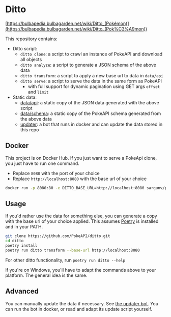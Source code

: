 # Ditto

[https://bulbapedia.bulbagarden.net/wiki/Ditto_(Pokémon)](https://bulbapedia.bulbagarden.net/wiki/Ditto_(Pok%C3%A9mon))

This repository contains:

 - Ditto script:
    - `ditto clone`: a script to crawl an instance of PokeAPI and download all objects
    - `ditto analyze`: a script to generate a JSON schema of the above data
    - `ditto transform`: a script to apply a new base url to data in `data/api` 
    - `ditto serve`: a script to serve the data in the same form as PokeAPI
       - with full support for dynamic pagination using GET args `offset` and `limit`
 - Static data:
    - [data/api](data/api): a static copy of the JSON data generated with the above script
    - [data/schema](data/schema): a static copy of the PokeAPI schema generated from the above data
    - [updater](updater): a bot that runs in docker and can update the data stored in this repo

## Docker

This project is on Docker Hub. If you just want to serve a PokeApi clone, you
just have to run one command.

 - Replace `8080` with the port of your choice
 - Replace `http://localhost:8080` with the base url of your choice

``` bash
docker run -p 8080:80 -e DITTO_BASE_URL=http://localhost:8080 sargunv/pokeapi-ditto:latest
```

## Usage

If you'd rather use the data for something else, you can generate a
copy with the base url of your choice applied. This assumes
[Poetry](https://poetry.eustace.io/) is installed and in your PATH. 

``` bash
git clone https://github.com/PokeAPI/ditto.git
cd ditto
poetry install
poetry run ditto transform --base-url http://localhost:8080
```

For other ditto functionality, run `poetry run ditto --help` 

If you're on Windows, you'll have to adapt the commands above to your platform.
The general idea is the same.

## Advanced

You can manually update the data if necessary. See [the updater bot](updater). You can run the bot in docker, or read and adapt its update script yourself. 
